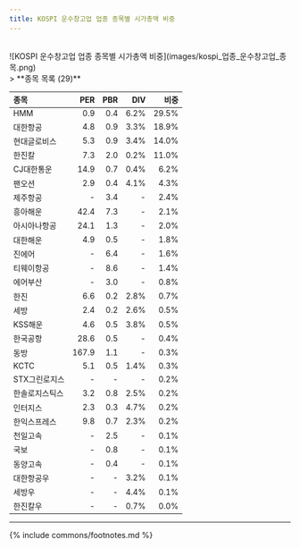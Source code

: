 ```yaml
---
title: KOSPI 운수창고업 업종 종목별 시가총액 비중
---
```

<br>
![KOSPI 운수창고업 업종 종목별 시가총액 비중](images/kospi_업종_운수창고업_종목.png)
<br>
> **종목 목록 (29)**<a id="list"></a>

| **종목** | **PER** | **PBR** | **DIV** | **비중** |
| :------- | ------: | ------: | ------: | -------: |
| HMM | 0.9 | 0.4 | 6.2% | 29.5% |
| 대한항공 | 4.8 | 0.9 | 3.3% | 18.9% |
| 현대글로비스 | 5.3 | 0.9 | 3.4% | 14.0% |
| 한진칼 | 7.3 | 2.0 | 0.2% | 11.0% |
| CJ대한통운 | 14.9 | 0.7 | 0.4% | 6.2% |
| 팬오션 | 2.9 | 0.4 | 4.1% | 4.3% |
| 제주항공 | - | 3.4 | - | 2.4% |
| 흥아해운 | 42.4 | 7.3 | - | 2.1% |
| 아시아나항공 | 24.1 | 1.3 | - | 2.0% |
| 대한해운 | 4.9 | 0.5 | - | 1.8% |
| 진에어 | - | 6.4 | - | 1.6% |
| 티웨이항공 | - | 8.6 | - | 1.4% |
| 에어부산 | - | 3.0 | - | 0.8% |
| 한진 | 6.6 | 0.2 | 2.8% | 0.7% |
| 세방 | 2.4 | 0.2 | 2.6% | 0.5% |
| KSS해운 | 4.6 | 0.5 | 3.8% | 0.5% |
| 한국공항 | 28.6 | 0.5 | - | 0.4% |
| 동방 | 167.9 | 1.1 | - | 0.3% |
| KCTC | 5.1 | 0.5 | 1.4% | 0.3% |
| STX그린로지스 | - | - | - | 0.2% |
| 한솔로지스틱스 | 3.2 | 0.8 | 2.5% | 0.2% |
| 인터지스 | 2.3 | 0.3 | 4.7% | 0.2% |
| 한익스프레스 | 9.8 | 0.7 | 2.3% | 0.2% |
| 천일고속 | - | 2.5 | - | 0.1% |
| 국보 | - | 0.8 | - | 0.1% |
| 동양고속 | - | 0.4 | - | 0.1% |
| 대한항공우 | - | - | 3.2% | 0.1% |
| 세방우 | - | - | 4.4% | 0.1% |
| 한진칼우 | - | - | 0.7% | 0.0% |

---
{% include commons/footnotes.md %}